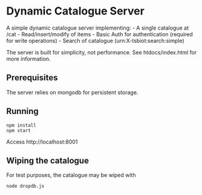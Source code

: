 Dynamic Catalogue Server
========================

A simple dynamic catalogue server implementing:
    - A single catalogue at /cat
    - Read/insert/modify of items
    - Basic Auth for authentication (required for write operations)
    - Search of catalogue (urn:X-tsbiot:search:simple)

The server is built for simplicity, not performance.
See htdocs/index.html for more information.

Prerequisites
-------------

The server relies on mongodb for persistent storage.

Running
-------

    npm install
    npm start

Access http://localhost:8001


Wiping the catalogue
--------------------

For test purposes, the catalogue may be wiped with

    node dropdb.js

